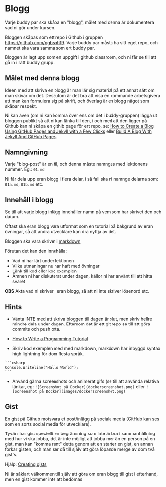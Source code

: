 # Blogg

Varje buddy par ska skåpa en "blogg", målet med denna är dokumentera vad ni gör under kursen.

Bloggen skåpas som ett repo i Github i gruppen https://github.com/pgbsnh19. Varje buddy par måsta ha sitt eget repo, och namnet ska vara samma som ert buddy par.

Bloggen är lagt upp som en uppgift i github classroom, och ni får se till att gå in i rätt buddy grupp.

## Målet med denna blogg

Ideen med att skriva en blogg är man lär sig material på ett annat sätt om man skivar om det. Dessutom är det bra att visa en kommande arbetsgivera att man kan formulera sig på skrift, och överlag är en blogg något som skåpar respekt.

Ni kan även (om ni kan komma över ens om det i buddy-gruppen) lägga ut bloggen publikt så att ni kan länka till den, i och med att den ligger på Github kan ni skåpa en githib page för ert repo, se: [How to Create a Blog Using GitHub Pages and Jekyll with a Few Clicks](https://www.foxinfotech.in/2019/12/how-to-create-a-blog-using-github-pages-and-jekyll-with-a-few-clicks.html) eller [Build A Blog With Jekyll And GitHub Pages](https://www.smashingmagazine.com/2014/08/build-blog-jekyll-github-pages/).

## Namngivning

Varje "blog-post" är en fil, och denna måste namnges med lektionens nummer. Eg.:  `01.md`

Ni får dela upp eran blogg i flera delar, i så fall ska ni namnge delarna som: `01a.md`, `01b.md` etc.

## Innehåll i blogg

Se till att varje blogg inlägg innehåller namn på vem som har skrivet den och datum.

Oftast ska eran blogg vara utformat som en tutorial på bakgrund av eran övningar, så att andra utvecklare kan dra nyttja av det.

Bloggen ska vara skrivet i [markdown](https://guides.github.com/features/mastering-markdown/)

Förutan det kan den innehålla:

* Vad ni har lärt under lektionen
* Vilka utmaningar nu har haft med övningar
* Länk till kod eller kod exemplen
* Ämnen ni har diskuterat under dagen, källor ni har använt till att hitta svaret

**OBS** Akta vad ni skriver i eran blogg, så att ni inte skriver lösenord etc.

## Hints

* Vänta INTE med att skriva bloggen till dagen är slut, men skriv hellre mindre dela under dagen.  Eftersom det är ett git repo se till att göra commits och push ofta.

* [How to Write a Programming Tutorial](https://chevtek.io/how-to-write-a-programming-tutorial/)
* Skriv kod exemplen med med markdown, markdown har inbyggd syntax high lightning för dom flesta språk.

```markdown
​```csharp
Console.Writeline("Hallo World");
​```
```

* Använd gärna screenshots och animerat gifs (se till att använda relativa länkar, eg: `![Screenshot på Docker](dockerscreenshot.png)` eller  `![Screenshot på Docker](images/dockerscreenshot.png)` 

  

## Gist

En [gist](https://gist.github.com) på Github motsvara et post/inlägg på sociala media (GitHub kan ses som en sorts social media för utvecklare).

Tyvärr har gist speciellt en begränsning som inte är bra i sammanhållning med hur vi ska jobba, det är inte möjligt att jobba mer än en person på en gist, man kan "komma runt" detta genom att en starter en gist, en annan forkar gisten, och man ser då till själv att göra löpande merge av dom två gist's.

Hjälp: [Creating gists](https://docs.github.com/en/github/writing-on-github/creating-gists)

Ni är såklart välkommen till själv att göra om eran blogg till gist i efterhand, men en gist kommer inte att bedömas

